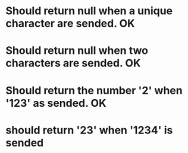 # Should return null when a unique character are sended. OK

# Should return null when two characters are sended. OK

# Should return the number '2' when '123' as sended. OK

# should return '23' when '1234' is sended
